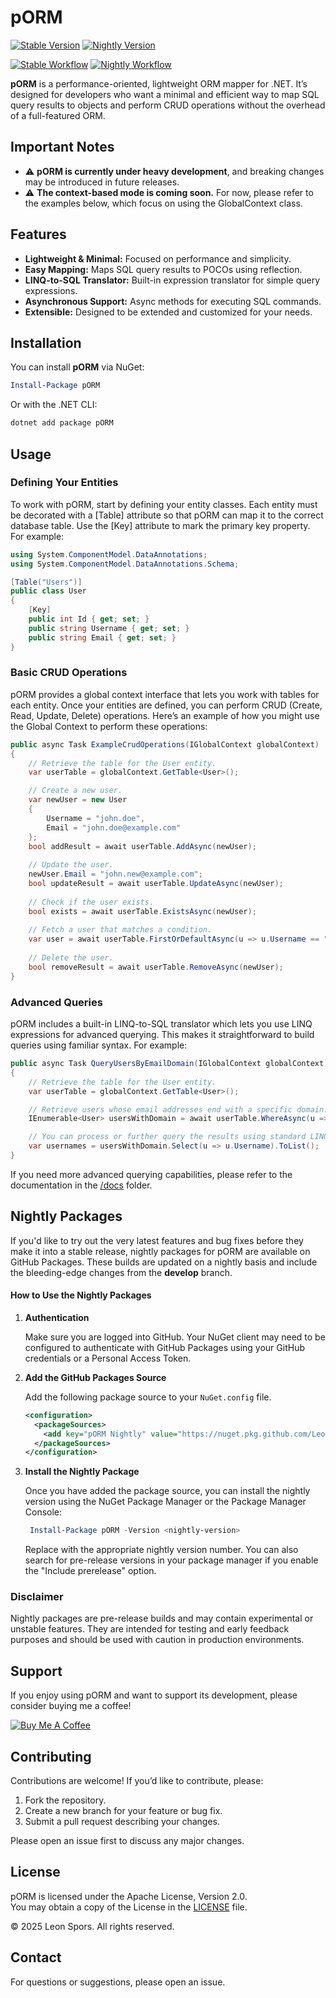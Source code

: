 # pORM
[![Stable Version](https://img.shields.io/badge/Stable-Disabled-lightgrey?style=flat-square)]()
[![Nightly Version](https://img.shields.io/badge/Nightly-GitHub%20Packages-blueviolet?style=flat-square)](https://github.com/LeonSpors?tab=packages&repo_name=pORM)

[![Stable Workflow](https://github.com/LeonSpors/pORM/actions/workflows/publish-stable.yml/badge.svg)](https://github.com/LeonSpors/pORM/actions/workflows/publish-stable.yml)
[![Nightly Workflow](https://github.com/LeonSpors/pORM/actions/workflows/publish-nightly.yml/badge.svg)](https://github.com/LeonSpors/pORM/actions/workflows/publish-nightly.yml)




**pORM** is a performance-oriented, lightweight ORM mapper for .NET. It’s designed for developers who want a minimal and efficient way to map SQL query results to objects and perform CRUD operations without the overhead of a full-featured ORM.

## Important Notes
- ⚠️ **pORM is currently under heavy development**, and breaking changes may be introduced in future releases.
- ⚠️ **The context-based mode is coming soon.** For now, please refer to the examples below, which focus on using the GlobalContext class.

## Features

- **Lightweight & Minimal:** Focused on performance and simplicity.
- **Easy Mapping:** Maps SQL query results to POCOs using reflection.
- **LINQ-to-SQL Translator:** Built-in expression translator for simple query expressions.
- **Asynchronous Support:** Async methods for executing SQL commands.
- **Extensible:** Designed to be extended and customized for your needs.

## Installation

You can install **pORM** via NuGet:

```powershell
Install-Package pORM
```

Or with the .NET CLI:

```bash
dotnet add package pORM
```

## Usage

### Defining Your Entities
To work with pORM, start by defining your entity classes. Each entity must be decorated with a [Table] attribute so that pORM can map it to the correct database table. Use the [Key] attribute to mark the primary key property. For example:
```csharp
using System.ComponentModel.DataAnnotations;
using System.ComponentModel.DataAnnotations.Schema;

[Table("Users")]
public class User
{
    [Key]
    public int Id { get; set; }
    public string Username { get; set; }
    public string Email { get; set; }
}
```

### Basic CRUD Operations
pORM provides a global context interface that lets you work with tables for each entity. Once your entities are defined, you can perform CRUD (Create, Read, Update, Delete) operations. Here’s an example of how you might use the Global Context to perform these operations:
```csharp
public async Task ExampleCrudOperations(IGlobalContext globalContext)
{
    // Retrieve the table for the User entity.
    var userTable = globalContext.GetTable<User>();

    // Create a new user.
    var newUser = new User 
    { 
        Username = "john.doe", 
        Email = "john.doe@example.com" 
    };
    bool addResult = await userTable.AddAsync(newUser);
    
    // Update the user.
    newUser.Email = "john.new@example.com";
    bool updateResult = await userTable.UpdateAsync(newUser);
    
    // Check if the user exists.
    bool exists = await userTable.ExistsAsync(newUser);
    
    // Fetch a user that matches a condition.
    var user = await userTable.FirstOrDefaultAsync(u => u.Username == "john.doe");
    
    // Delete the user.
    bool removeResult = await userTable.RemoveAsync(newUser);
}
```

### Advanced Queries
pORM includes a built-in LINQ-to-SQL translator which lets you use LINQ expressions for advanced querying. This makes it straightforward to build queries using familiar syntax. For example:
```csharp
public async Task QueryUsersByEmailDomain(IGlobalContext globalContext)
{
    // Retrieve the table for the User entity.
    var userTable = globalContext.GetTable<User>();

    // Retrieve users whose email addresses end with a specific domain.
    IEnumerable<User> usersWithDomain = await userTable.WhereAsync(u => u.Email.EndsWith("@example.com"));

    // You can process or further query the results using standard LINQ methods.
    var usernames = usersWithDomain.Select(u => u.Username).ToList();
}
```

If you need more advanced querying capabilities, please refer to the documentation in the [/docs](/docs) folder.

## Nightly Packages

If you'd like to try out the very latest features and bug fixes before they make it into a stable release, nightly packages for pORM are available on GitHub Packages. These builds are updated on a nightly basis and include the bleeding-edge changes from the **develop** branch.

#### How to Use the Nightly Packages

1. **Authentication**  
   
   Make sure you are logged into GitHub. Your NuGet client may need to be configured to authenticate with GitHub Packages using your GitHub credentials or a Personal Access Token.

2. **Add the GitHub Packages Source**  
   
   Add the following package source to your `NuGet.config` file.
   ```xml
   <configuration>
     <packageSources>
       <add key="pORM Nightly" value="https://nuget.pkg.github.com/LeonSpors/index.json" />
     </packageSources>
   </configuration>
    ```

3. **Install the Nightly Package**
   
   Once you have added the package source, you can install the nightly version using the NuGet Package Manager or the Package Manager Console:
   ```powershell
    Install-Package pORM -Version <nightly-version>
   ```

   Replace <nightly-version> with the appropriate nightly version number. You can also search for pre-release versions in your package manager if you enable the "Include prerelease" option.

### Disclaimer

Nightly packages are pre-release builds and may contain experimental or unstable features. They are intended for testing and early feedback purposes and should be used with caution in production environments.

## Support

If you enjoy using pORM and want to support its development, please consider buying me a coffee!

[![Buy Me A Coffee](https://img.buymeacoffee.com/button-api/?text=Buy%20me%20a%20coffee&emoji=☕&slug=spors&button_colour=FFDD00&font_colour=000000&font_family=Poppins&outline_colour=000000&coffee_colour=ffffff)](https://www.buymeacoffee.com/spors)

## Contributing

Contributions are welcome! If you’d like to contribute, please:

1. Fork the repository.
2. Create a new branch for your feature or bug fix.
3. Submit a pull request describing your changes.

Please open an issue first to discuss any major changes.

## License

pORM is licensed under the Apache License, Version 2.0.  
You may obtain a copy of the License in the [LICENSE](LICENSE) file.

© 2025 Leon Spors. All rights reserved.

## Contact

For questions or suggestions, please open an issue.